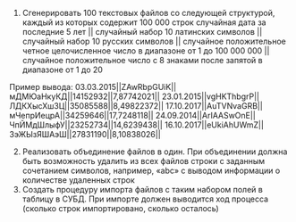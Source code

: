 1.	Сгенерировать 100 текстовых файлов  со следующей структурой, каждый из которых содержит 100 000 строк
случайная дата за последние 5 лет || случайный набор 10 латинских символов || случайный набор 10 русских символов || случайное положительное четное целочисленное число в диапазоне от 1 до 100 000 000   || случайное положительное число с 8 знаками после запятой в диапазоне от 1 до 20
		
Пример вывода:
03.03.2015||ZAwRbpGUiK||мДМЮаНкуКД||14152932||7,87742021||
23.01.2015||vgHKThbgrP||ЛДКХысХшЗЦ||35085588||8,49822372||
17.10.2017||AuTVNvaGRB||мЧепрИецрА||34259646||17,7248118||
24.09.2014||ArIAASwOnE||ЧпЙМдШлыфУ||23252734||14,6239438||
16.10.2017||eUkiAhUWmZ||ЗэЖЫзЯШАэШ||27831190||8,10838026||

2.	Реализовать объединение файлов в один. При объединении должна быть возможность удалить из всех файлов строки с заданным сочетанием символов, например, «abc» с выводом информации о количестве удаленных строк
3.	Создать процедуру импорта файлов с таким набором полей в таблицу в СУБД. При импорте должен выводится ход процесса (сколько строк импортировано, сколько осталось)
